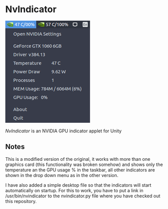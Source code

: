 # NvIndicator #

![NvIndicator Screenshot](https://raw.githubusercontent.com/jytou/nvindicator/master/screenshot.png)

_NvIndicator_ is an NVIDIA GPU indicator applet for Unity

## Notes ##

This is a modified version of the original, it works with more than one graphics card (this functionality was broken somehow) and shows only the temperature an the GPU usage % in the taskbar, all other indicators are shown in the drop down menu as in the other version.

I have also added a simple desktop file so that the indicators will start automatically on startup. For this to work, you have to put a link in /usr/bin/nvindicator to the nvindicator.py file where you have checked out this repository.
